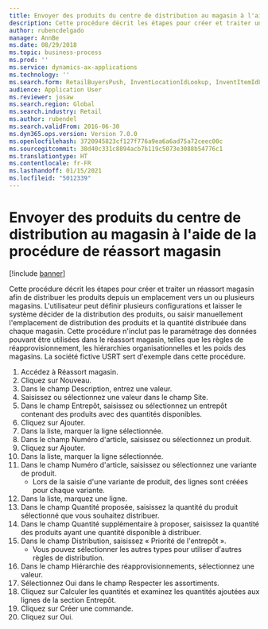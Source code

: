 ```yaml
---
title: Envoyer des produits du centre de distribution au magasin à l'aide de la procédure de réassort magasin
description: Cette procédure décrit les étapes pour créer et traiter un réassort magasin afin de distribuer les produits depuis un emplacement vers un ou plusieurs magasins.
author: rubencdelgado
manager: AnnBe
ms.date: 08/29/2018
ms.topic: business-process
ms.prod: ''
ms.service: dynamics-ax-applications
ms.technology: ''
ms.search.form: RetailBuyersPush, InventLocationIdLookup, InventItemIdLookupSimple, RetailReplenishmentTreeLookup
audience: Application User
ms.reviewer: josaw
ms.search.region: Global
ms.search.industry: Retail
ms.author: rubendel
ms.search.validFrom: 2016-06-30
ms.dyn365.ops.version: Version 7.0.0
ms.openlocfilehash: 3720945823cf127f776a9ea6a6ad75a72ceec00c
ms.sourcegitcommit: 38d40c331c8894acb7b119c5073e3088b54776c1
ms.translationtype: HT
ms.contentlocale: fr-FR
ms.lasthandoff: 01/15/2021
ms.locfileid: "5012339"
---
```

# <a name="push-products-from-distribution-center-to-store-using-buyers-push"></a> Envoyer des produits du centre de distribution au magasin à l'aide de la procédure de réassort magasin

[!include [banner](../includes/banner.md)]

Cette procédure décrit les étapes pour créer et traiter un réassort magasin afin de distribuer les produits depuis un emplacement vers un ou plusieurs magasins. L'utilisateur peut définir plusieurs configurations et laisser le système décider de la distribution des produits, ou saisir manuellement l'emplacement de distribution des produits et la quantité distribuée dans chaque magasin. Cette procédure n'inclut pas le paramétrage des données pouvant être utilisées dans le réassort magasin, telles que les règles de réapprovisionnement, les hiérarchies organisationnelles et les poids des magasins. La société fictive USRT sert d'exemple dans cette procédure.

1. Accédez à Réassort magasin.
2. Cliquez sur Nouveau.
3. Dans le champ Description, entrez une valeur.
4. Saisissez ou sélectionnez une valeur dans le champ Site.
5. Dans le champ Entrepôt, saisissez ou sélectionnez un entrepôt contenant des produits avec des quantités disponibles.
6. Cliquez sur Ajouter.
7. Dans la liste, marquer la ligne sélectionnée.
8. Dans le champ Numéro d'article, saisissez ou sélectionnez un produit.
9. Cliquez sur Ajouter.
10. Dans la liste, marquer la ligne sélectionnée.
11. Dans le champ Numéro d'article, saisissez ou sélectionnez une variante de produit.
    * Lors de la saisie d'une variante de produit, des lignes sont créées pour chaque variante.  
12. Dans la liste, marquez une ligne.
13. Dans le champ Quantité proposée, saisissez la quantité du produit sélectionné que vous souhaitez distribuer.
14. Dans le champ Quantité supplémentaire à proposer, saisissez la quantité des produits ayant une quantité disponible à distribuer.
15. Dans le champ Distribution, saisissez « Priorité de l'entrepôt ».
    * Vous pouvez sélectionner les autres types pour utiliser d'autres règles de distribution.  
16. Dans le champ Hiérarchie des réapprovisionnements, sélectionnez une valeur.
17. Sélectionnez Oui dans le champ Respecter les assortiments.
18. Cliquez sur Calculer les quantités et examinez les quantités ajoutées aux lignes de la section Entrepôt.
19. Cliquez sur Créer une commande.
20. Cliquez sur Oui.

